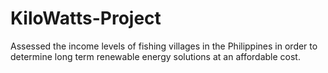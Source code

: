 # KiloWatts-Project
Assessed the income levels of fishing villages in the Philippines in order to determine long term renewable energy solutions at an affordable cost. 
